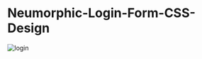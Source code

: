 # Neumorphic-Login-Form-CSS-Design


![login](https://user-images.githubusercontent.com/63163295/213027144-42f20aee-7124-4ce5-a210-9d610c02f436.JPG)
